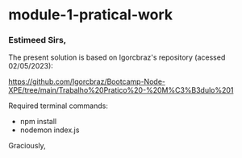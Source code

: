 # module-1-pratical-work

### Estimeed Sirs,

The present solution is based on Igorcbraz's repository (acessed 02/05/2023):

https://github.com/Igorcbraz/Bootcamp-Node-XPE/tree/main/Trabalho%20Pratico%20-%20M%C3%B3dulo%201

Required terminal commands:

- npm install
- nodemon index.js

Graciously,
